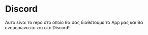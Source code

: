 # Discord

Αυτό είναι το repo στο οποίο θα σας διαθέτουμε τα App μας και θα ενημερώνεστε και στο Discord!
